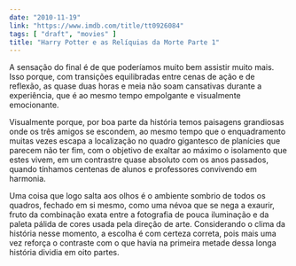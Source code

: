 ```yaml
---
date: "2010-11-19"
link: "https://www.imdb.com/title/tt0926084"
tags: [ "draft", "movies" ]
title: "Harry Potter e as Relíquias da Morte Parte 1"
---
```

A sensação do final é de que poderíamos muito bem assistir muito mais. Isso porque, com transições equilibradas entre cenas de ação e de reflexão, as quase duas horas e meia não soam cansativas durante a experiência, que é ao mesmo tempo empolgante e visualmente emocionante.

Visualmente porque, por boa parte da história temos paisagens grandiosas onde os três amigos se escondem, ao mesmo tempo que o enquadramento muitas vezes escapa a localização no quadro gigantesco de planícies que parecem não ter fim, com o objetivo de exaltar ao máximo o isolamento que estes vivem, em um contrastre quase absoluto com os anos passados, quando tínhamos centenas de alunos e professores convivendo em harmonia.

Uma coisa que logo salta aos olhos é o ambiente sombrio de todos os quadros, fechado em si mesmo, como uma névoa que se nega a exaurir, fruto da combinação exata entre a fotografia de pouca iluminação e da paleta pálida de cores usada pela direção de arte. Considerando o clima da história nesse momento, a escolha é com certeza correta, pois mais uma vez reforça o contraste com o que havia na primeira metade dessa longa história dividia em oito partes.
